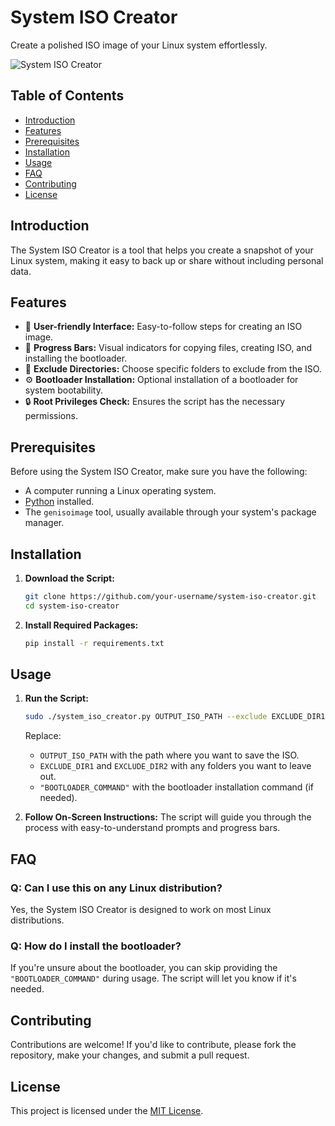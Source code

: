 # System ISO Creator

Create a polished ISO image of your Linux system effortlessly.

![System ISO Creator](demo.gif)

## Table of Contents
- [Introduction](#introduction)
- [Features](#features)
- [Prerequisites](#prerequisites)
- [Installation](#installation)
- [Usage](#usage)
- [FAQ](#faq)
- [Contributing](#contributing)
- [License](#license)

## Introduction

The System ISO Creator is a tool that helps you create a snapshot of your Linux system, making it easy to back up or share without including personal data.

## Features

- 🌈 **User-friendly Interface:** Easy-to-follow steps for creating an ISO image.
- 🔄 **Progress Bars:** Visual indicators for copying files, creating ISO, and installing the bootloader.
- 📂 **Exclude Directories:** Choose specific folders to exclude from the ISO.
- ⚙️ **Bootloader Installation:** Optional installation of a bootloader for system bootability.
- 🔒 **Root Privileges Check:** Ensures the script has the necessary permissions.

## Prerequisites

Before using the System ISO Creator, make sure you have the following:

- A computer running a Linux operating system.
- [Python](https://www.python.org/downloads/) installed.
- The `genisoimage` tool, usually available through your system's package manager.

## Installation

1. **Download the Script:**
    ```bash
    git clone https://github.com/your-username/system-iso-creator.git
    cd system-iso-creator
    ```

2. **Install Required Packages:**
    ```bash
    pip install -r requirements.txt
    ```

## Usage

1. **Run the Script:**
    ```bash
    sudo ./system_iso_creator.py OUTPUT_ISO_PATH --exclude EXCLUDE_DIR1 --exclude EXCLUDE_DIR2 --bootloader "BOOTLOADER_COMMAND"
    ```

    Replace:
    - `OUTPUT_ISO_PATH` with the path where you want to save the ISO.
    - `EXCLUDE_DIR1` and `EXCLUDE_DIR2` with any folders you want to leave out.
    - `"BOOTLOADER_COMMAND"` with the bootloader installation command (if needed).

2. **Follow On-Screen Instructions:**
    The script will guide you through the process with easy-to-understand prompts and progress bars.

## FAQ

### Q: Can I use this on any Linux distribution?

Yes, the System ISO Creator is designed to work on most Linux distributions.

### Q: How do I install the bootloader?

If you're unsure about the bootloader, you can skip providing the `"BOOTLOADER_COMMAND"` during usage. The script will let you know if it's needed.

## Contributing

Contributions are welcome! If you'd like to contribute, please fork the repository, make your changes, and submit a pull request.

## License

This project is licensed under the [MIT License](LICENSE).

